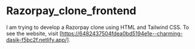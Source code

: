 # Razorpay_clone_frontend
I am trying to develop a Razorpay clone using HTML and Tailwind CSS. To see the website, visit [https://6482437504fdea0bd5194e1e--charming-dasik-f5bc2f.netlify.app/]. 
